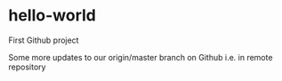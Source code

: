 # hello-world
First Github project

Some more updates to our origin/master branch on Github i.e. in remote repository
